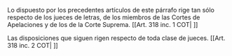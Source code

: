Lo dispuesto por los precedentes artículos de este párrafo rige tan sólo respecto de los jueces de letras, de los miembros de las Cortes de Apelaciones y de los de la Corte Suprema. [[Art. 318 inc. 1 COT| ]]

Las disposiciones que siguen rigen respecto de toda clase de jueces. [[Art. 318 inc. 2 COT| ]]